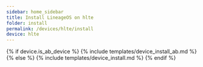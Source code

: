 ```yaml
---
sidebar: home_sidebar
title: Install LineageOS on hlte
folder: install
permalink: /devices/hlte/install
device: hlte
---
```

{% if device.is_ab_device %}
{% include templates/device_install_ab.md %}
{% else %}
{% include templates/device_install.md %}
{% endif %}
